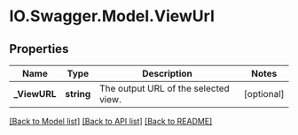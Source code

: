 # IO.Swagger.Model.ViewUrl
## Properties

Name | Type | Description | Notes
------------ | ------------- | ------------- | -------------
**_ViewURL** | **string** | The output URL of the selected view. | [optional] 

[[Back to Model list]](../README.md#documentation-for-models) [[Back to API list]](../README.md#documentation-for-api-endpoints) [[Back to README]](../README.md)

